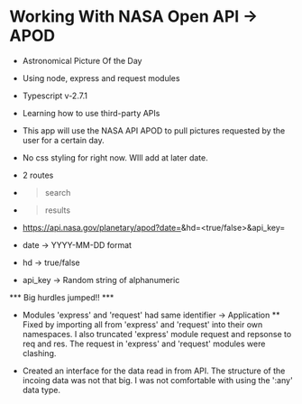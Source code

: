 # Working With NASA Open API -> APOD

- Astronomical Picture Of the Day
- Using node, express and request modules
- Typescript v-2.7.1
- Learning how to use third-party APIs
- This app will use the NASA API APOD to pull pictures requested by the user for a certain day.
- No css styling for right now.  WIll add at later date.
- 2 routes
- > search
- > results

- https://api.nasa.gov/planetary/apod?date=<date goes here>&hd=<true/false>&api_key=<api key goes here>

- date -> YYYY-MM-DD format
- hd -> true/false
- api_key -> Random string of alphanumeric

*** Big hurdles jumped!! ***
- Modules 'express' and 'request' had same identifier -> Application
  ** Fixed by importing all from 'express' and 'request' into their own namespaces.  I also truncated 'express' module request and repsonse to req and res.  The request in 'express' and 'request' modules were clashing.
  
- Created an interface for the data read in from API.  The structure of the incoing data was not that big.  I was not comfortable with using the ':any' data type.
